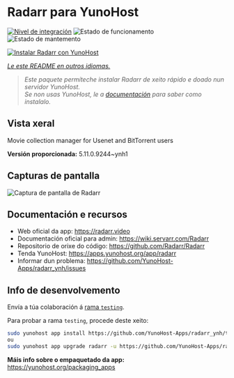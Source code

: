<!--
NOTA: Este README foi creado automáticamente por <https://github.com/YunoHost/apps/tree/master/tools/readme_generator>
NON debe editarse manualmente.
-->

# Radarr para YunoHost

[![Nivel de integración](https://dash.yunohost.org/integration/radarr.svg)](https://ci-apps.yunohost.org/ci/apps/radarr/) ![Estado de funcionamento](https://ci-apps.yunohost.org/ci/badges/radarr.status.svg) ![Estado de mantemento](https://ci-apps.yunohost.org/ci/badges/radarr.maintain.svg)

[![Instalar Radarr con YunoHost](https://install-app.yunohost.org/install-with-yunohost.svg)](https://install-app.yunohost.org/?app=radarr)

*[Le este README en outros idiomas.](./ALL_README.md)*

> *Este paquete permíteche instalar Radarr de xeito rápido e doado nun servidor YunoHost.*  
> *Se non usas YunoHost, le a [documentación](https://yunohost.org/install) para saber como instalalo.*

## Vista xeral

Movie collection manager for Usenet and BitTorrent users

**Versión proporcionada:** 5.11.0.9244~ynh1

## Capturas de pantalla

![Captura de pantalla de Radarr](./doc/screenshots/screenshot.jpg)

## Documentación e recursos

- Web oficial da app: <https://radarr.video>
- Documentación oficial para admin: <https://wiki.servarr.com/Radarr>
- Repositorio de orixe do código: <https://github.com/Radarr/Radarr>
- Tenda YunoHost: <https://apps.yunohost.org/app/radarr>
- Informar dun problema: <https://github.com/YunoHost-Apps/radarr_ynh/issues>

## Info de desenvolvemento

Envía a túa colaboración á [rama `testing`](https://github.com/YunoHost-Apps/radarr_ynh/tree/testing).

Para probar a rama `testing`, procede deste xeito:

```bash
sudo yunohost app install https://github.com/YunoHost-Apps/radarr_ynh/tree/testing --debug
ou
sudo yunohost app upgrade radarr -u https://github.com/YunoHost-Apps/radarr_ynh/tree/testing --debug
```

**Máis info sobre o empaquetado da app:** <https://yunohost.org/packaging_apps>

